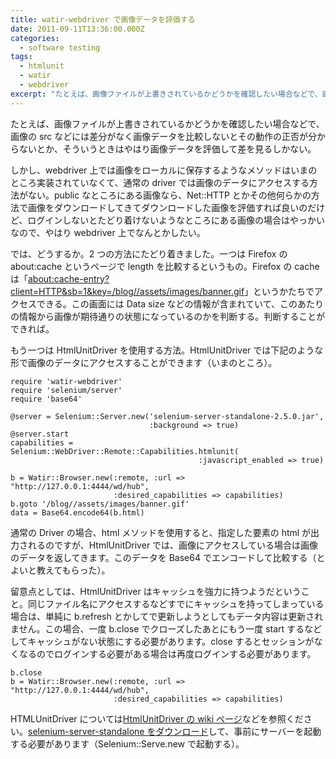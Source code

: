 ```yaml
---
title: watir-webdriver で画像データを評価する
date: 2011-09-11T13:36:00.000Z
categories:
  - software testing
tags:
  - htmlunit
  - watir
  - webdriver
excerpt: "たとえば、画像ファイルが上書きされているかどうかを確認したい場合などで、画像のsrcなどには差分がなく画像データを比較しないとその動作の正否が分からないとか、そういうときはやはり画像データを評価して差を見るしかない。"
---
```


たとえば、画像ファイルが上書きされているかどうかを確認したい場合などで、画像の src などには差分がなく画像データを比較しないとその動作の正否が分からないとか、そういうときはやはり画像データを評価して差を見るしかない。

しかし、webdriver 上では画像をローカルに保存するようなメソッドはいまのところ実装されていなくて、通常の driver では画像のデータにアクセスする方法がない。public なところにある画像なら、Net::HTTP とかその他何らかの方法で画像をダウンロードしてきてダウンロードした画像を評価すれば良いのだけど、ログインしないとたどり着けないようなところにある画像の場合はやっかいなので、やはり webdriver 上でなんとかしたい。

では、どうするか。2 つの方法にたどり着きました。一つは Firefox の about:cache というページで length を比較するというもの。Firefox の cache は「[about:cache-entry?client=HTTP&sb=1&key=/blog//assets/images/banner.gif](about:cache-entry?client=HTTP&sb=1&key=/blog//assets/images/banner.gif)」というかたちでアクセスできる。この画面には Data size などの情報が含まれていて、このあたりの情報から画像が期待通りの状態になっているのかを判断する。判断することができれば。

もう一つは HtmlUnitDriver を使用する方法。HtmlUnitDriver では下記のような形で画像のデータにアクセスすることができます（いまのところ）。

```
require 'watir-webdriver'
require 'selenium/server'
require 'base64'

@server = Selenium::Server.new('selenium-server-standalone-2.5.0.jar',
                               :background => true)
@server.start
capabilities =
Selenium::WebDriver::Remote::Capabilities.htmlunit(
                                          :javascript_enabled => true)

b = Watir::Browser.new(:remote, :url => "http://127.0.0.1:4444/wd/hub",
                       :desired_capabilities => capabilities)
b.goto '/blog//assets/images/banner.gif'
data = Base64.encode64(b.html)

```

通常の Driver の場合、html メソッドを使用すると、指定した要素の html が出力されるのですが、HtmlUnitDriver では、画像にアクセスしている場合は画像のデータを返してきます。このデータを Base64 でエンコードして比較する（とよいと教えてもらった）。

留意点としては、HtmlUnitDriver はキャッシュを強力に持つようだということ。同じファイル名にアクセスするなどすでにキャッシュを持ってしまっている場合は、単純に b.refresh とかしてで更新しようとしてもデータ内容は更新されません。この場合、一度 b.close でクローズしたあとにもう一度 start するなどしてキャッシュがない状態にする必要があります。close するとセッションがなくなるのでログインする必要がある場合は再度ログインする必要があります。

```
b.close
b = Watir::Browser.new(:remote, :url => "http://127.0.0.1:4444/wd/hub",
                       :desired_capabilities => capabilities)

```

HTMLUnitDriver については[HtmlUnitDriver の wiki ページ](http://code.google.com/p/selenium/wiki/HtmlUnitDriver)などを参照ください。[selenium-server-standalone をダウンロード](http://code.google.com/p/selenium/downloads/list)して、事前にサーバーを起動する必要があります（Selenium::Serve.new で起動する）。
